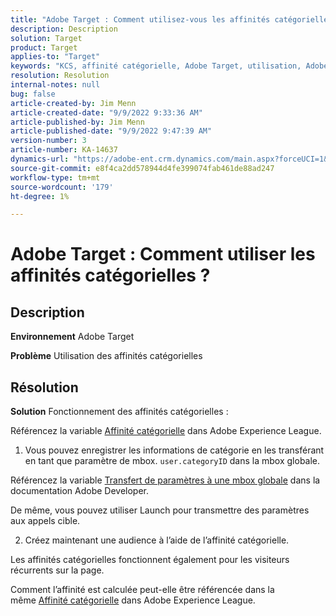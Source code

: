 ```yaml
---
title: "Adobe Target : Comment utilisez-vous les affinités catégorielles ?"
description: Description
solution: Target
product: Target
applies-to: "Target"
keywords: "KCS, affinité catégorielle, Adobe Target, utilisation, Adobe Experience League, mbox globale"
resolution: Resolution
internal-notes: null
bug: false
article-created-by: Jim Menn
article-created-date: "9/9/2022 9:33:36 AM"
article-published-by: Jim Menn
article-published-date: "9/9/2022 9:47:39 AM"
version-number: 3
article-number: KA-14637
dynamics-url: "https://adobe-ent.crm.dynamics.com/main.aspx?forceUCI=1&pagetype=entityrecord&etn=knowledgearticle&id=dacf6b79-2230-ed11-9db1-0022480866ad"
source-git-commit: e8f4ca2dd578944d4fe399074fab461de88ad247
workflow-type: tm+mt
source-wordcount: '179'
ht-degree: 1%

---
```


# Adobe Target : Comment utiliser les affinités catégorielles ?

## Description


<b>Environnement</b>
Adobe Target

<b>Problème</b>
Utilisation des affinités catégorielles


## Résolution


<b>Solution</b>
Fonctionnement des affinités catégorielles :

Référencez la variable [Affinité catégorielle](https://experienceleague.adobe.com/docs/target/using/audiences/visitor-profiles/category-affinity.html?lang=en) dans Adobe Experience League.

1. Vous pouvez enregistrer les informations de catégorie en les transférant en tant que paramètre de mbox. `user.categoryID` dans la mbox globale.

Référencez la variable [Transfert de paramètres à une mbox globale](https://docs.adobe.com/help/en/target/using/implement-target/client-side/mbox-implement/global-mbox/pass-parameters-to-global-mbox.html "Cliquez pour suivre le lien : https://docs.adobe.com/help/en/target/using/implement-target/client-side/mbox-implement/global-mbox/pass-parameters-to-global-mbox.html") dans la documentation Adobe Developer.

De même, vous pouvez utiliser Launch pour transmettre des paramètres aux appels cible.

2. Créez maintenant une audience à l’aide de l’affinité catégorielle.

Les affinités catégorielles fonctionnent également pour les visiteurs récurrents sur la page.

Comment l’affinité est calculée peut-elle être référencée dans la même [Affinité catégorielle](https://experienceleague.adobe.com/docs/target/using/audiences/visitor-profiles/category-affinity.html?lang=en) dans Adobe Experience League.
